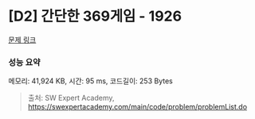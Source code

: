 # [D2] 간단한 369게임 - 1926 

[문제 링크](https://swexpertacademy.com/main/code/problem/problemDetail.do?contestProbId=AV5PTeo6AHUDFAUq) 

### 성능 요약

메모리: 41,924 KB, 시간: 95 ms, 코드길이: 253 Bytes



> 출처: SW Expert Academy, https://swexpertacademy.com/main/code/problem/problemList.do